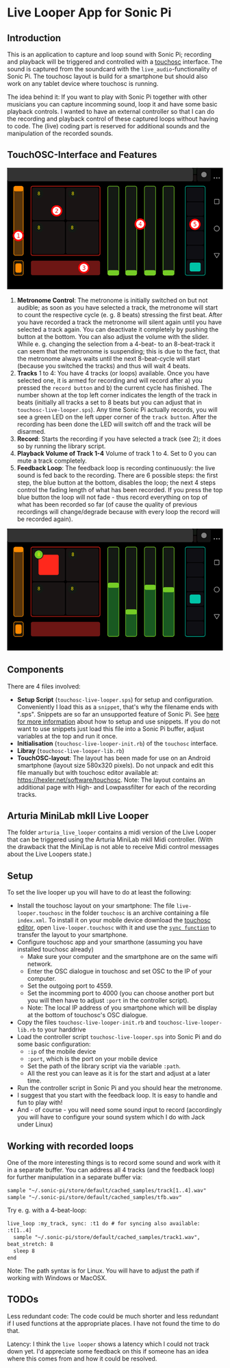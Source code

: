 # Live Looper App for Sonic Pi

## Introduction

This is an application to capture and loop sound with Sonic Pi; recording and playback will be triggered and controlled with a [touchosc](https://hexler.net/docs/touchosc) interface. The sound is captured from the soundcard with the `live_audio`-functionality of Sonic Pi. The touchosc layout is build for a smartphone but should also work on any tablet device where touchosc is running.

The idea behind it: If you want to play with Sonic Pi together with other musicians you can capture incomming sound, loop it and have some basic playback controls. I wanted to have an external controller so that I can do the recording and playback control of these captured loops without having to code. The (live) coding part is reserved for additional sounds and the manipulation of the recorded sounds.

## TouchOSC-Interface and Features

![Live Looper touchosc interface](overview.png?raw=true "Live Looper touchosc interface")

1. **Metronome Control**: The metronome is initially switched on but not audible; as soon as you have selected a track, the metronome will start to count the respective cycle (e. g. 8 beats) stressing the first beat. After you have recorded a track the metronome will silent again until you have selected a track again. You can deactivate it completely by pushing the button at the bottom. You can also adjust the volume with the slider. While e. g. changing the selection from a 4-beat- to an 8-beat-track it can seem that the metronome is suspending; this is due to the fact, that the metronome always waits until the next 8-beat-cycle will start (because you switched the tracks) and thus will wait 4 beats. 
2. **Tracks** 1 to 4: You have 4 tracks (or loops) available. Once you have selected one, it is armed for recording and will record after a) you pressed the `record button` and b) the current cycle has finished. The number shown at the top left corner indicates the length of the track in beats (initially all tracks a set to 8 beats but you can adjust that in `touchosc-live-looper.sps`). Any time Sonic Pi actually records, you will see a green LED on the left upper corner of the `track button`. After the recording has been done the LED will switch off and the track will be disarmed.
3. **Record**: Starts the recording if you have selected a track (see 2); it does so by running the library script.
4. **Playback Volume of Track 1-4** Volume of track 1 to 4. Set to 0 you can mute a track completely.
5. **Feedback Loop**: The feedback loop is recording continuously: the live sound is fed back to the recording. There are 6 possible steps: the first step, the blue button at the bottom, disables the loop; the next 4 steps control the fading length of what has been recorded. If you press the top blue button the loop will not fade - thus record everything on top of what has been recorded so far (of cause the quality of previous recordings will change/degrade because with every loop the record will be recorded again).

![Live Looper touchosc while recording](recording.png?raw=true "Live Looper touchosc while recording")

## Components

There are 4 files involved:
    
* **Setup Script** (`touchosc-live-looper.sps`) for setup and configuration. Conveniently I load this as a `snippet`, that's why the filename ends with ".sps". Snippets are so far an unsupported feature of Sonic Pi. See [here for more information](https://github.com/samaaron/sonic-pi/issues/587#issuecomment-131945899) about how to setup and use snippets. If you do not want to use snippets just load this file into a Sonic Pi buffer, adjust variables at the top and run it once. 
* **Initialisation** (`touchosc-live-looper-init.rb`) of the `touchosc` interface.
* **Libray** (`touchosc-live-looper-lib.rb`)
* **TouchOSC-layout**: The layout has been made for use on an Android smartphone (layout size 580x320 pixels). Do not unpack and edit this file manually but with touchosc editor available at: https://hexler.net/software/touchosc. Note: The layout contains an additional page with High- and Lowpassfilter for each of the recording tracks.

## Arturia MiniLab mkII Live Looper

The folder `arturia_live_looper` contains a midi version of the Live Looper that can be triggered using the Arturia MiniLab mkII Midi controller. (With the drawback that the MiniLap is not able to receive Midi control messages about the Live Loopers state.)

## Setup

To set the live looper up you will have to do at least the following:

* Install the touchosc layout on your smartphone: The file `live-looper.touchosc` in the folder `touchosc` is an archive containing a file `index.xml`. To install it on your mobile device download the [touchosc editor](https://hexler.net/software/touchosc), open `live-looper.touchosc` with it and use the [`sync function`](https://hexler.net/docs/touchosc-editor-sync) to transfer the layout to your smartphone.
* Configure touchosc app and your smarthone (assuming you have installed touchosc already)
  * Make sure your computer and the smartphone are on the same wifi network.
  * Enter the OSC dialogue in touchosc and set OSC to the IP of your computer.
  * Set the outgoing port to 4559.
  * Set the incomming port to 4000 (you can choose another port but you will then have to adjust `:port` in the controller script).
  * Note: The local IP address of you smartphone which will be display at the bottom of touchosc's OSC dialogue.
* Copy the files `touchosc-live-looper-init.rb` and `touchosc-live-looper-lib.rb` to your harddrive 
* Load the controller script `touchosc-live-looper.sps` into Sonic Pi and do some basic configuration:
  * `:ip` of the mobile device
  * `:port`, which is the port on your mobile device
  * Set the path of the library script via the variable `:path`.
  * All the rest you can leave as it is for the start and adjust at a later time.
* Run the controller script in Sonic Pi and you should hear the metronome.
* I suggest that you start with the feedback loop. It is easy to handle and fun to play with!
* And - of course - you will need some sound input to record (accordingly you will have to configure your sound system which I do with Jack under Linux)

## Working with recorded loops

One of the more interesting things is to record some sound and work with it in a separate buffer. You can address all 4 tracks (and the feedback loop) for further manipulation in a separate buffer via:

```
sample "~/.sonic-pi/store/default/cached_samples/track[1..4].wav"
sample "~/.sonic-pi/store/default/cached_samples/tfb.wav"
```

Try e. g. with a 4-beat-loop:

```
live_loop :my_track, sync: :t1 do # for syncing also available: :t[1..4]
  sample "~/.sonic-pi/store/default/cached_samples/track1.wav", beat_stretch: 8
  sleep 8
end
```

Note: The path syntax is for Linux. You will have to adjust the path if working with Windows or MacOSX.

## TODOs

Less redundant code: The code could be much shorter and less redundant if I used functions at the appropriate places. I have not found the time to do that.

Latency: I think the `live looper` shows a latency which I could not track down yet. I'd appreciate some feedback on this if someone has an idea where this comes from and how it could be resolved.
